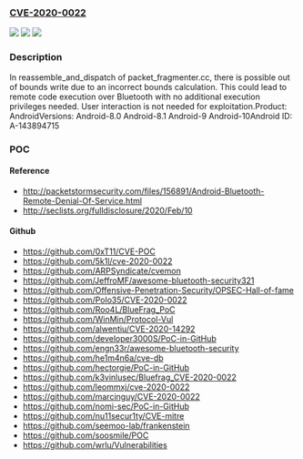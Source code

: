 ### [CVE-2020-0022](https://cve.mitre.org/cgi-bin/cvename.cgi?name=CVE-2020-0022)
![](https://img.shields.io/static/v1?label=Product&message=Android&color=blue)
![](https://img.shields.io/static/v1?label=Version&message=n%2Fa&color=blue)
![](https://img.shields.io/static/v1?label=Vulnerability&message=Denial%20of%20service&color=brighgreen)

### Description

In reassemble_and_dispatch of packet_fragmenter.cc, there is possible out of bounds write due to an incorrect bounds calculation. This could lead to remote code execution over Bluetooth with no additional execution privileges needed. User interaction is not needed for exploitation.Product: AndroidVersions: Android-8.0 Android-8.1 Android-9 Android-10Android ID: A-143894715

### POC

#### Reference
- http://packetstormsecurity.com/files/156891/Android-Bluetooth-Remote-Denial-Of-Service.html
- http://seclists.org/fulldisclosure/2020/Feb/10

#### Github
- https://github.com/0xT11/CVE-POC
- https://github.com/5k1l/cve-2020-0022
- https://github.com/ARPSyndicate/cvemon
- https://github.com/JeffroMF/awesome-bluetooth-security321
- https://github.com/Offensive-Penetration-Security/OPSEC-Hall-of-fame
- https://github.com/Polo35/CVE-2020-0022
- https://github.com/Roo4L/BlueFrag_PoC
- https://github.com/WinMin/Protocol-Vul
- https://github.com/alwentiu/CVE-2020-14292
- https://github.com/developer3000S/PoC-in-GitHub
- https://github.com/engn33r/awesome-bluetooth-security
- https://github.com/he1m4n6a/cve-db
- https://github.com/hectorgie/PoC-in-GitHub
- https://github.com/k3vinlusec/Bluefrag_CVE-2020-0022
- https://github.com/leommxj/cve-2020-0022
- https://github.com/marcinguy/CVE-2020-0022
- https://github.com/nomi-sec/PoC-in-GitHub
- https://github.com/nu11secur1ty/CVE-mitre
- https://github.com/seemoo-lab/frankenstein
- https://github.com/soosmile/POC
- https://github.com/wrlu/Vulnerabilities

